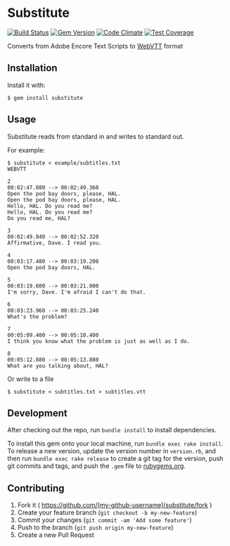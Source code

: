 # Substitute

[![Build Status](https://travis-ci.org/errm/substitute.svg?branch=master)](https://travis-ci.org/errm/substitute)
[![Gem Version](https://badge.fury.io/rb/substitute.svg)](http://badge.fury.io/rb/substitute)
[![Code Climate](https://codeclimate.com/github/errm/substitute/badges/gpa.svg)](https://codeclimate.com/github/errm/substitute)
[![Test Coverage](https://codeclimate.com/github/errm/substitute/badges/coverage.svg)](https://codeclimate.com/github/errm/substitute)

Converts from Adobe Encore Text Scripts to [WebVTT](http://dev.w3.org/html5/webvtt/) format

## Installation

Install it with:

    $ gem install substitute

## Usage

Substitute reads from standard in and writes to standard out.

For example:

```
$ substitute < example/subtitles.txt
WEBVTT

2
00:02:47.080 --> 00:02:49.360
Open the pod bay doors, please, HAL.
Open the pod bay doors, please, HAL.
Hello, HAL. Do you read me?
Hello, HAL. Do you read me?
Do you read me, HAL?

3
00:02:49.840 --> 00:02:52.320
Affirmative, Dave. I read you.

4
00:03:17.480 --> 00:03:19.200
Open the pod bay doors, HAL.

5
00:03:19.600 --> 00:03:21.000
I'm sorry, Dave. I'm afraid I can't do that.

6
00:03:23.960 --> 00:03:25.240
What's the problem?

7
00:05:09.400 --> 00:05:10.400
I think you know what the problem is just as well as I do.

8
00:05:12.880 --> 00:05:13.880
What are you talking about, HAL? 
```

Or write to a file
   
`$ substitute < subtitles.txt > subtitles.vtt`

## Development

After checking out the repo, run `bundle install` to install dependencies.

To install this gem onto your local machine, run `bundle exec rake install`. To release a new version, update the version number in `version.rb`, and then run `bundle exec rake release` to create a git tag for the version, push git commits and tags, and push the `.gem` file to [rubygems.org](https://rubygems.org).

## Contributing

1. Fork it ( https://github.com/[my-github-username]/substitute/fork )
2. Create your feature branch (`git checkout -b my-new-feature`)
3. Commit your changes (`git commit -am 'Add some feature'`)
4. Push to the branch (`git push origin my-new-feature`)
5. Create a new Pull Request
